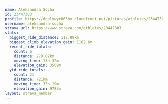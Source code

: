 ```yaml
---
name: Aleksandra Socha
id: 23447303
profile: https://dgalywyr863hv.cloudfront.net/pictures/athletes/23447303/14745546/4/large.jpg
username: aleksandra-socha
strava_url: https://www.strava.com/athletes/23447303
stats:
  biggest_ride_distance: 117.89km
  biggest_climb_elevation_gain: 1102.6m
  recent_ride_totals:
    count: 6
    distance: 279.02km
    moving_time: 13h 32m
    elevation_gain: 3509m
  ytd_ride_totals:
    count: 21
    distance: 721km
    moving_time: 33h 19m
    elevation_gain: 9783m
layout: strava_member
--- 
```

